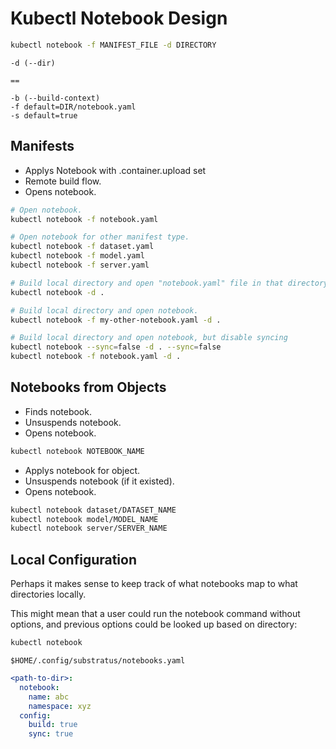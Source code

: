 # Kubectl Notebook Design

```bash
kubectl notebook -f MANIFEST_FILE -d DIRECTORY
```

```
-d (--dir)

==

-b (--build-context)
-f default=DIR/notebook.yaml
-s default=true
```

## Manifests

* Applys Notebook with .container.upload set
* Remote build flow.
* Opens notebook.

```bash
# Open notebook.
kubectl notebook -f notebook.yaml

# Open notebook for other manifest type.
kubectl notebook -f dataset.yaml
kubectl notebook -f model.yaml
kubectl notebook -f server.yaml

# Build local directory and open "notebook.yaml" file in that directory, sync files to/from that notebook.
kubectl notebook -d .

# Build local directory and open notebook.
kubectl notebook -f my-other-notebook.yaml -d .

# Build local directory and open notebook, but disable syncing 
kubectl notebook --sync=false -d . --sync=false
kubectl notebook -f notebook.yaml -d .
```

## Notebooks from Objects

* Finds notebook.
* Unsuspends notebook.
* Opens notebook.

```bash
kubectl notebook NOTEBOOK_NAME
```

* Applys notebook for object.
* Unsuspends notebook (if it existed).
* Opens notebook.

```bash
kubectl notebook dataset/DATASET_NAME
kubectl notebook model/MODEL_NAME
kubectl notebook server/SERVER_NAME
```

## Local Configuration

Perhaps it makes sense to keep track of what notebooks map to what directories locally.

This might mean that a user could run the notebook command without options, and previous options could be looked up based on directory:

```bash
kubectl notebook
```

```
$HOME/.config/substratus/notebooks.yaml
```

```yaml
<path-to-dir>:
  notebook:
    name: abc
    namespace: xyz
  config:
    build: true
    sync: true
```

